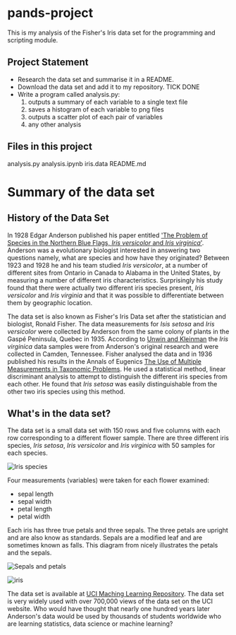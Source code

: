 # pands-project

This is my analysis of the Fisher's Iris data set for the programming and scripting module.

## Project Statement
* Research the data set and summarise it in a README.
* Download the data set and add it to my repository. TICK DONE
* Write a program called analysis.py: 
    1. outputs a summary of each variable to a single text file
    2. saves a histogram of each variable to png files
    3. outputs a scatter plot of each pair of variables
    4. any other analysis


## Files in this project
analysis.py
analysis.ipynb
iris.data
README.md

# Summary of the data set

## History of the Data Set
In 1928 Edgar Anderson published his paper entitled ['The Problem of Species in the Northern Blue Flags, _Iris versicolor_ and _Iris virginica_'](https://www.biodiversitylibrary.org/page/15997721). Anderson was a evolutionary biologist interested in answering two questions namely, what are species and how have they originated? Between 1923 and 1928 he and his team studied _Iris versicolor_, at a number of different sites from Ontario in Canada to Alabama in the United States, by measuring a number of different iris characteristics. Surprisingly his study found that there were actually two different iris species present, _Iris versicolor_ and _Iris virginia_ and that it was possible to differentiate between them by geographic location. 

The data set is also known as Fisher's Iris Data set after the statistician and biologist, Ronald Fisher. The data measurements for _Isis setosa_ and _Iris versicolor_ were collected by Anderson from the same colony of plants in the Gaspé Peninsula, Quebec in 1935. According to [Unwin and Kleinman](https://www.jstor.org/stable/4331526?seq=13) the _Iris virginica_ data samples were from Anderson's original research and were collected in Camden, Tennessee. Fisher analysed the data and in 1936 published his results in the Annals of Eugenics [The Use of Multiple Measurements in Taxonomic Problems](https://onlinelibrary.wiley.com/doi/epdf/10.1111/j.1469-1809.1936.tb02137.x). He used a statistical method, linear discriminant analysis to attempt to distinguish the different iris species from each other. He found that _Iris setosa_ was easily distinguishable from the other two iris species using this method. 

## What's in the data set?

The data set is a small data set with 150 rows and five columns with each row corresponding to a different flower sample. There are three different iris species, _Iris setosa_, _Iris versicolor_ and _Iris virginica_ with 50 samples for each species. 


![Iris species](https://s3.amazonaws.com/assets.datacamp.com/blog_assets/Machine+Learning+R/iris-machinelearning.png)


Four measurements (variables) were taken for each flower examined:
* sepal length
* sepal width
* petal length
* petal width



Each iris has three true petals and three sepals. The three petals are upright and are also know as standards. Sepals are a modified leaf and are sometimes known as falls. This diagram from nicely illustrates the petals and the sepals. 

![Sepals and petals](https://www.fs.usda.gov/wildflowers/beauty/iris/images/flower/blueflagiris_flower.jpg)

![iris](https://miro.medium.com/v2/resize:fit:1400/format:webp/1*YYiQed4kj_EZ2qfg_imDWA.png)

The data set is available at [UCI Maching Learning Repository](https://archive.ics.uci.edu/dataset/53/iris). The data set is very widely used with over 700,000 views of the data set on the UCI website. Who would have thought that nearly one hundred years later Anderson's data would be used by thousands of students worldwide who are learning statistics, data science or machine learning? 

